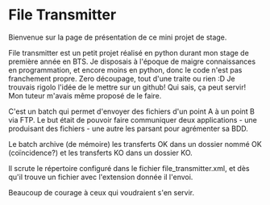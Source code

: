 File Transmitter
===================


Bienvenue sur la page de présentation de ce mini projet de stage.

File transmitter est un petit projet réalisé en python durant mon stage de première année en BTS. Je disposais à l'époque de maigre connaissances en programmation, et encore moins en python, donc le code n'est pas franchement propre. Zero découpage, tout d'une traite ou rien :D
 Je trouvais rigolo l'idée de le mettre sur un github! Qui sais, ça peut servir! Mon tuteur m'avais même proposé de le faire.

C'est un batch qui permet d'envoyer des fichiers d'un point A à un point B via FTP. Le but était de pouvoir faire communiquer deux applications - une produisant des fichiers - une autre les parsant pour agrémenter sa BDD. 

Le batch archive (de mémoire) les transferts OK dans un dossier nommé OK (coïncidence?) et les transferts KO dans un dossier KO.

Il scrute le répertoire configuré dans le fichier file_transmitter.xml, et dès qu'il trouve un fichier avec l'extension donnée il l'envoi.

Beaucoup de courage à ceux qui voudraient s'en servir.
